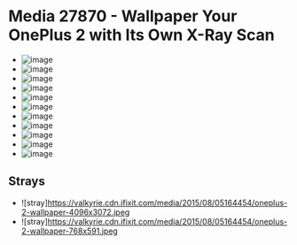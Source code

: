 # Media 27870 - Wallpaper Your OnePlus 2 with Its Own X-Ray Scan

- ![image](https://valkyrie.cdn.ifixit.com/media/2015/08/05164454/oneplus-2-wallpaper-scaled.jpeg)
- ![image](https://valkyrie.cdn.ifixit.com/media/2015/08/05164454/oneplus-2-wallpaper-150x150.jpeg)
- ![image](https://valkyrie.cdn.ifixit.com/media/2015/08/05164454/oneplus-2-wallpaper-1536x1152.jpeg)
- ![image](https://valkyrie.cdn.ifixit.com/media/2015/08/05164454/oneplus-2-wallpaper-2048x1536.jpeg)
- ![image](https://valkyrie.cdn.ifixit.com/media/2015/08/05164454/oneplus-2-wallpaper-1200x900.jpeg)
- ![image](https://valkyrie.cdn.ifixit.com/media/2015/08/05164454/oneplus-2-wallpaper-300x200.jpeg)
- ![image](https://valkyrie.cdn.ifixit.com/media/2015/08/05164454/oneplus-2-wallpaper-600x400.jpeg)
- ![image](https://valkyrie.cdn.ifixit.com/media/2015/08/05164454/oneplus-2-wallpaper-1200x800.jpeg)
- ![image](https://valkyrie.cdn.ifixit.com/media/2015/08/05164454/oneplus-2-wallpaper-768x512.jpeg)
- ![image](https://valkyrie.cdn.ifixit.com/media/2015/08/05164454/oneplus-2-wallpaper-324x216.jpeg)
- ![image](https://valkyrie.cdn.ifixit.com/media/2015/08/05164454/oneplus-2-wallpaper-450x300.jpeg)

## Strays
- ![stray]https://valkyrie.cdn.ifixit.com/media/2015/08/05164454/oneplus-2-wallpaper-4096x3072.jpeg
- ![stray]https://valkyrie.cdn.ifixit.com/media/2015/08/05164454/oneplus-2-wallpaper-768x591.jpeg